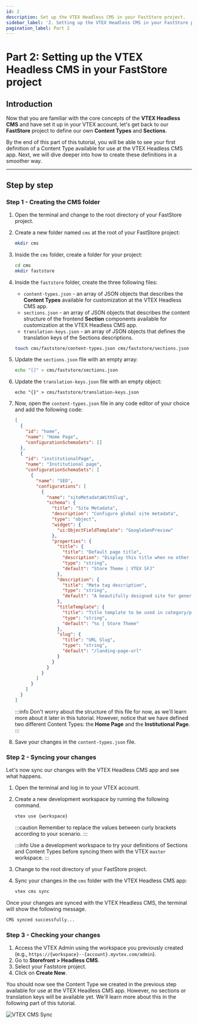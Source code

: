 ```yaml
---
id: 2
description: Set up the VTEX Headless CMS in your FastStore project.
sidebar_label: '2. Setting up the VTEX Headless CMS in your FastStore project'
pagination_label: Part 2
---
```


# Part 2: Setting up the VTEX Headless CMS in your FastStore project

## Introduction

Now that you are familiar with the core concepts of the **VTEX Headless CMS** and have set it up in your VTEX account, let's get back to our **FastStore** project to define our own **Content Types** and **Sections**.

By the end of this part of this tutorial, you will be able to see your first definition of a Content Type available for use at the VTEX Headless CMS app. Next, we will dive deeper into how to create these definitions in a smoother way.

---

## Step by step

### Step 1 - Creating the CMS folder

1. Open the terminal and change to the root directory of your FastStore project.
2. Create a new folder named `cms` at the root of your FastStore project:

    ```bash
    mkdir cms
    ```

3. Inside the `cms` folder, create a folder for your project:

    ```bash
    cd cms
    mkdir faststore
    ```
4. Inside the `faststore` folder, create the three following files:

    - `content-types.json` - an array of JSON objects that describes the **Content Types** available for customization at the VTEX Headless CMS app.
    - `sections.json` - an array of JSON objects that describes the content structure of the frontend **Section** components available for customization at the VTEX Headless CMS app.
    - `translation-keys.json` - an array of JSON objects that defines the translation keys of the Sections descriptions.

    ```bash
    touch cms/faststore/content-types.json cms/faststore/sections.json cms/faststore/translation-keys.json
    ```

5. Update the `sections.json` file with an empty array:

   ```bash
   echo "[]" > cms/faststore/sections.json
   ```
6. Update the `translation-keys.json` file with an empty object:
   ```
   echo "{}" > cms/faststore/translation-keys.json
   ```

7. Now, open the `content-types.json` file in any code editor of your choice and add the following code:

    ```json title="cms/content-types.json"
    [
      {
        "id": "home",
        "name": "Home Page",
        "configurationSchemaSets": []
      },
      {
        "id": "institutionalPage",
        "name": "Institutional page",
        "configurationSchemaSets": [
          {
            "name": "SEO",
            "configurations": [
              {
                "name": "siteMetadataWithSlug",
                "schema": {
                  "title": "Site Metadata",
                  "description": "Configure global site metadata",
                  "type": "object",
                  "widget": {
                    "ui:ObjectFieldTemplate": "GoogleSeoPreview"
                  },
                  "properties": {
                    "title": {
                      "title": "Default page title",
                      "description": "Display this title when no other tile is available",
                      "type": "string",
                      "default": "Store Theme | VTEX SFJ"
                    },
                    "description": {
                      "title": "Meta tag description",
                      "type": "string",
                      "default": "A beautifully designed site for general VTEX stores"
                    },
                    "titleTemplate": {
                      "title": "Title template to be used in category/product pages",
                      "type": "string",
                      "default": "%s | Store Theme"
                    },
                    "slug": {
                      "title": "URL Slug",
                      "type": "string",
                      "default": "/landing-page-url"
                    }
                  }
                }
              }
            ]
          }
        ]
      }
    ]
    ```

    :::info
    Don't worry about the structure of this file for now, as we'll learn more about it later in this tutorial. However, notice that we have defined two different Content Types: the **Home Page** and the **Institutional Page**.
    :::

8. Save your changes in the `content-types.json` file.

### Step 2 - Syncing your changes

Let's now sync our changes with the VTEX Headless CMS app and see what happens.

1. Open the terminal and log in to your VTEX account.
2. Create a new development workspace by running the following command.

   ```bash
   vtex use {workspace}
   ```

   :::caution
   Remember to replace the values between curly brackets according to your scenario.
   :::

   :::info
   Use a development workspace to try your definitions of Sections and Content Types before syncing them with the VTEX `master` workspace.
   :::

3. Change to the root directory of your FastStore project.
4. Sync your changes in the `cms` folder with the VTEX Headless CMS app:

   ```bash
   vtex cms sync
   ```

Once your changes are synced with the VTEX Headless CMS, the terminal will show the following message.

  ```bash
  CMS synced successfully...
  ```

### Step 3 - Checking your changes

1. Access the VTEX Admin using the workspace you previously created (e.g., `https://{workspace}--{account}.myvtex.com/admin`).
2. Go to **Storefront > Headless CMS**.
3. Select your Faststore project.
4. Click on **Create New**.

You should now see the Content Type we created in the previous step available for use at the VTEX Headless CMS app. However, no sections or translation keys will be available yet. We'll learn more about this in the following part of this tutorial.

![VTEX CMS Sync](https://vtexhelp.vtexassets.com/assets/docs/src/vtex-cms-sync___6388c7ddf3d6891bf9d9dd4a09b45390.png)
